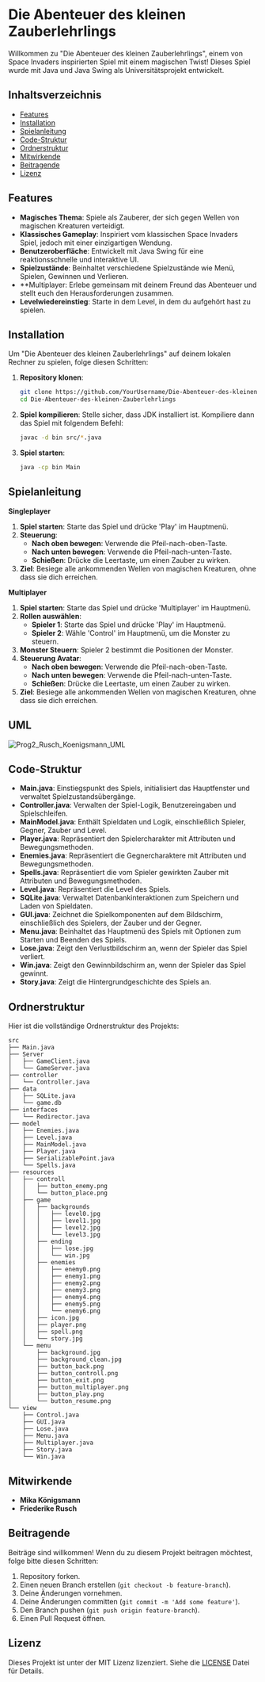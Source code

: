 # Die Abenteuer des kleinen Zauberlehrlings

Willkommen zu "Die Abenteuer des kleinen Zauberlehrlings", einem von Space Invaders inspirierten Spiel mit einem magischen Twist! Dieses Spiel wurde mit Java und Java Swing als Universitätsprojekt entwickelt.

## Inhaltsverzeichnis
- [Features](#features)
- [Installation](#installation)
- [Spielanleitung](#spielanleitung)
- [Code-Struktur](#code-struktur)
- [Ordnerstruktur](#ordnerstruktur)
- [Mitwirkende](#mitwirkende)
- [Beitragende](#beitragende)
- [Lizenz](#lizenz)

## Features
- **Magisches Thema**: Spiele als Zauberer, der sich gegen Wellen von magischen Kreaturen verteidigt.
- **Klassisches Gameplay**: Inspiriert vom klassischen Space Invaders Spiel, jedoch mit einer einzigartigen Wendung.
- **Benutzeroberfläche**: Entwickelt mit Java Swing für eine reaktionsschnelle und interaktive UI.
- **Spielzustände**: Beinhaltet verschiedene Spielzustände wie Menü, Spielen, Gewinnen und Verlieren.
- **Multiplayer: Erlebe gemeinsam mit deinem Freund das Abenteuer und stellt euch den Herausforderungen zusammen.
- **Levelwiedereinstieg**: Starte in dem Level, in dem du aufgehört hast zu spielen.

## Installation
Um "Die Abenteuer des kleinen Zauberlehrlings" auf deinem lokalen Rechner zu spielen, folge diesen Schritten:

1. **Repository klonen**:
    ```bash
    git clone https://github.com/YourUsername/Die-Abenteuer-des-kleinen-Zauberlehrlings.git
    cd Die-Abenteuer-des-kleinen-Zauberlehrlings
    ```

2. **Spiel kompilieren**:
    Stelle sicher, dass JDK installiert ist. Kompiliere dann das Spiel mit folgendem Befehl:
    ```bash
    javac -d bin src/*.java
    ```

3. **Spiel starten**:
    ```bash
    java -cp bin Main
    ```

## Spielanleitung
**Singleplayer**
1. **Spiel starten**: Starte das Spiel und drücke 'Play' im Hauptmenü.
2. **Steuerung**:
    - **Nach oben bewegen**: Verwende die Pfeil-nach-oben-Taste.
    - **Nach unten bewegen**: Verwende die Pfeil-nach-unten-Taste.
    - **Schießen**: Drücke die Leertaste, um einen Zauber zu wirken.
3. **Ziel**: Besiege alle ankommenden Wellen von magischen Kreaturen, ohne dass sie dich erreichen.


**Multiplayer**
1. **Spiel starten**: Starte das Spiel und drücke 'Multiplayer' im Hauptmenü.
2. **Rollen auswählen**:
   - **Spieler 1**: Starte das Spiel und drücke 'Play' im Hauptmenü.
   - **Spieler 2**: Wähle 'Control' im Hauptmenü, um die Monster zu steuern.
3. **Monster Steuern**: Spieler 2 bestimmt die Positionen der Monster.
4. **Steuerung Avatar**:
    - **Nach oben bewegen**: Verwende die Pfeil-nach-oben-Taste.
    - **Nach unten bewegen**: Verwende die Pfeil-nach-unten-Taste.
    - **Schießen**: Drücke die Leertaste, um einen Zauber zu wirken.
5. **Ziel**: Besiege alle ankommenden Wellen von magischen Kreaturen, ohne dass sie dich erreichen.

## UML
![Prog2_Rusch_Koenigsmann_UML](https://github.com/YourInternationalMate/Die-Abenteuer-des-kleinen-Zauberlehrlings/assets/73663569/f8956b81-1008-4396-bfa0-d200663801d7)


## Code-Struktur
- **Main.java**: Einstiegspunkt des Spiels, initialisiert das Hauptfenster und verwaltet Spielzustandsübergänge.
- **Controller.java**: Verwalten der Spiel-Logik, Benutzereingaben und Spielschleifen.
- **MainModel.java**: Enthält Spieldaten und Logik, einschließlich Spieler, Gegner, Zauber und Level.
- **Player.java**: Repräsentiert den Spielercharakter mit Attributen und Bewegungsmethoden.
- **Enemies.java**: Repräsentiert die Gegnercharaktere mit Attributen und Bewegungsmethoden.
- **Spells.java**: Repräsentiert die vom Spieler gewirkten Zauber mit Attributen und Bewegungsmethoden.
- **Level.java**: Repräsentiert die Level des Spiels.
- **SQLite.java**: Verwaltet Datenbankinteraktionen zum Speichern und Laden von Spieldaten.
- **GUI.java**: Zeichnet die Spielkomponenten auf dem Bildschirm, einschließlich des Spielers, der Zauber und der Gegner.
- **Menu.java**: Beinhaltet das Hauptmenü des Spiels mit Optionen zum Starten und Beenden des Spiels.
- **Lose.java**: Zeigt den Verlustbildschirm an, wenn der Spieler das Spiel verliert.
- **Win.java**: Zeigt den Gewinnbildschirm an, wenn der Spieler das Spiel gewinnt.
- **Story.java**: Zeigt die Hintergrundgeschichte des Spiels an.

## Ordnerstruktur
Hier ist die vollständige Ordnerstruktur des Projekts:

```
src
├── Main.java
├── Server
│   ├── GameClient.java
│   └── GameServer.java
├── controller
│   └── Controller.java
├── data
│   ├── SQLite.java
│   └── game.db
├── interfaces
│   └── Redirector.java
├── model
│   ├── Enemies.java
│   ├── Level.java
│   ├── MainModel.java
│   ├── Player.java
│   ├── SerializablePoint.java
│   └── Spells.java
├── resources
│   ├── controll
│   │   ├── button_enemy.png
│   │   └── button_place.png
│   ├── game
│   │   ├── backgrounds
│   │   │   ├── level0.jpg
│   │   │   ├── level1.jpg
│   │   │   ├── level2.jpg
│   │   │   └── level3.jpg
│   │   ├── ending
│   │   │   ├── lose.jpg
│   │   │   └── win.jpg
│   │   ├── enemies
│   │   │   ├── enemy0.png
│   │   │   ├── enemy1.png
│   │   │   ├── enemy2.png
│   │   │   ├── enemy3.png
│   │   │   ├── enemy4.png
│   │   │   ├── enemy5.png
│   │   │   └── enemy6.png
│   │   ├── icon.jpg
│   │   ├── player.png
│   │   ├── spell.png
│   │   └── story.jpg
│   └── menu
│       ├── background.jpg
│       ├── background_clean.jpg
│       ├── button_back.png
│       ├── button_controll.png
│       ├── button_exit.png
│       ├── button_multiplayer.png
│       ├── button_play.png
│       └── button_resume.png
└── view
    ├── Control.java
    ├── GUI.java
    ├── Lose.java
    ├── Menu.java
    ├── Multiplayer.java
    ├── Story.java
    └── Win.java
```

## Mitwirkende
- **Mika Königsmann**
- **Friederike Rusch**

## Beitragende
Beiträge sind willkommen! Wenn du zu diesem Projekt beitragen möchtest, folge bitte diesen Schritten:

1. Repository forken.
2. Einen neuen Branch erstellen (`git checkout -b feature-branch`).
3. Deine Änderungen vornehmen.
4. Deine Änderungen committen (`git commit -m 'Add some feature'`).
5. Den Branch pushen (`git push origin feature-branch`).
6. Einen Pull Request öffnen.

## Lizenz
Dieses Projekt ist unter der MIT Lizenz lizenziert. Siehe die [LICENSE](LICENSE) Datei für Details.
